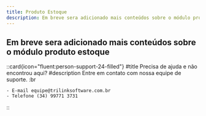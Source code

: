 ```yaml
---
title: Produto Estoque
description: Em breve sera adicionado mais conteúdos sobre o módulo produto estoque
---
```


## Em breve sera adicionado mais conteúdos sobre o módulo produto estoque

 ::card{icon="fluent:person-support-24-filled"}
 #title
 Precisa de ajuda e não encontrou aqui?
 #description
 Entre em contato com nossa equipe de suporte. :br

    - E-mail equipe@trilinksoftware.com.br 
    - Telefone (34) 99771 3731
 ::
